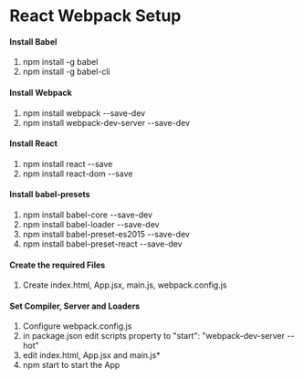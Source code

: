 # React Webpack Setup

#### Install Babel
1. npm install -g babel
2. npm install -g babel-cli

#### Install Webpack
1. npm install webpack --save-dev
2. npm install webpack-dev-server --save-dev

#### Install React
1. npm install react --save
2. npm install react-dom --save

#### Install babel-presets
1. npm install babel-core --save-dev
2. npm install babel-loader --save-dev
3. npm install babel-preset-es2015 --save-dev
4. npm install babel-preset-react --save-dev

#### Create the required Files
1. Create index.html, App.jsx, main.js, webpack.config.js

#### Set Compiler, Server and Loaders
1. Configure webpack.config.js
2. in package.json edit scripts property to
    "start": "webpack-dev-server --hot"
3. edit index.html, App.jsx and main.js*
4. npm start to start the App
